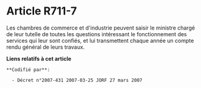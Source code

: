# Article R711-7

Les chambres de commerce et d'industrie peuvent saisir le ministre chargé de leur tutelle de toutes les questions intéressant
le fonctionnement des services qui leur sont confiés, et lui transmettent chaque année un compte rendu général de leurs
travaux.

**Liens relatifs à cet article**

	**Codifié par**:

	  - Décret n°2007-431 2007-03-25 JORF 27 mars 2007

